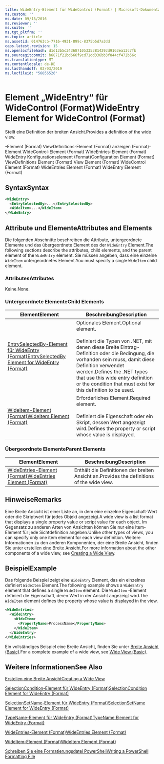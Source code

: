 ```yaml
---
title: WideEntry-Element für WideControl (Format) | Microsoft-Dokumentation
ms.custom: ''
ms.date: 09/13/2016
ms.reviewer: ''
ms.suite: ''
ms.tgt_pltfrm: ''
ms.topic: article
ms.assetid: 014763cb-7716-4931-899c-8375b5d7a3dd
caps.latest.revision: 15
ms.openlocfilehash: d1d13b5c3436871053353814293d9163ea13c7fb
ms.sourcegitcommit: b6871f21bd666f9cd71dd336bb3f844cf472b56c
ms.translationtype: MT
ms.contentlocale: de-DE
ms.lasthandoff: 02/03/2019
ms.locfileid: "56856526"
---
```

# <a name="wideentry-element-for-widecontrol-format"></a><span data-ttu-id="fb357-102">Element „WideEntry“ für WideControl (Format)</span><span class="sxs-lookup"><span data-stu-id="fb357-102">WideEntry Element for WideControl (Format)</span></span>

<span data-ttu-id="fb357-103">Stellt eine Definition der breiten Ansicht.</span><span class="sxs-lookup"><span data-stu-id="fb357-103">Provides a definition of the wide view.</span></span>

<span data-ttu-id="fb357-104">-Element (Format) ViewDefinitions-Element (Format) anzeigen (Format)-Element WideControl-Element (Format) WideEntries-Element (Format) WideEntry Konfigurationselement (Format)</span><span class="sxs-lookup"><span data-stu-id="fb357-104">Configuration Element (Format) ViewDefinitions Element (Format) View Element (Format) WideControl Element (Format) WideEntries Element (Format) WideEntry Element (Format)</span></span>

## <a name="syntax"></a><span data-ttu-id="fb357-105">Syntax</span><span class="sxs-lookup"><span data-stu-id="fb357-105">Syntax</span></span>

```xml
<WideEntry>
  <EntrySelectedBy>...</EntrySelectedBy>
  <WideItem>...</WideItem>
</WideEntry>
```

## <a name="attributes-and-elements"></a><span data-ttu-id="fb357-106">Attribute und Elemente</span><span class="sxs-lookup"><span data-stu-id="fb357-106">Attributes and Elements</span></span>

<span data-ttu-id="fb357-107">Die folgenden Abschnitte beschreiben die Attribute, untergeordnete Elemente und das übergeordnete Element des der `WideEntry` Element.</span><span class="sxs-lookup"><span data-stu-id="fb357-107">The following sections describe the attributes, child elements, and the parent element of the `WideEntry` element.</span></span> <span data-ttu-id="fb357-108">Sie müssen angeben, dass eine einzelne `WideItem` untergeordnetes Element.</span><span class="sxs-lookup"><span data-stu-id="fb357-108">You must specify a single `WideItem` child element.</span></span>

### <a name="attributes"></a><span data-ttu-id="fb357-109">Attributes</span><span class="sxs-lookup"><span data-stu-id="fb357-109">Attributes</span></span>

<span data-ttu-id="fb357-110">Keine.</span><span class="sxs-lookup"><span data-stu-id="fb357-110">None.</span></span>

### <a name="child-elements"></a><span data-ttu-id="fb357-111">Untergeordnete Elemente</span><span class="sxs-lookup"><span data-stu-id="fb357-111">Child Elements</span></span>

|<span data-ttu-id="fb357-112">Element</span><span class="sxs-lookup"><span data-stu-id="fb357-112">Element</span></span>|<span data-ttu-id="fb357-113">Beschreibung</span><span class="sxs-lookup"><span data-stu-id="fb357-113">Description</span></span>|
|-------------|-----------------|
|[<span data-ttu-id="fb357-114">EntrySelectedBy-Element für WideEntry (Format)</span><span class="sxs-lookup"><span data-stu-id="fb357-114">EntrySelectedBy Element for WideEntry (Format)</span></span>](./entryselectedby-element-for-wideentry-format.md)|<span data-ttu-id="fb357-115">Optionales Element.</span><span class="sxs-lookup"><span data-stu-id="fb357-115">Optional element.</span></span><br /><br /> <span data-ttu-id="fb357-116">Definiert die Typen von .NET, mit denen diese Breite Eintrag-Definition oder die Bedingung, die vorhanden sein muss, damit diese Definition verwendet werden.</span><span class="sxs-lookup"><span data-stu-id="fb357-116">Defines the .NET types that use this wide entry definition or the condition that must exist for this definition to be used.</span></span>|
|[<span data-ttu-id="fb357-117">WideItem-Element (Format)</span><span class="sxs-lookup"><span data-stu-id="fb357-117">WideItem Element (Format)</span></span>](./wideitem-element-for-widecontrol-format.md)|<span data-ttu-id="fb357-118">Erforderliches Element.</span><span class="sxs-lookup"><span data-stu-id="fb357-118">Required element.</span></span><br /><br /> <span data-ttu-id="fb357-119">Definiert die Eigenschaft oder ein Skript, dessen Wert angezeigt wird.</span><span class="sxs-lookup"><span data-stu-id="fb357-119">Defines the property or script whose value is displayed.</span></span>|

### <a name="parent-elements"></a><span data-ttu-id="fb357-120">Übergeordnete Elemente</span><span class="sxs-lookup"><span data-stu-id="fb357-120">Parent Elements</span></span>

|<span data-ttu-id="fb357-121">Element</span><span class="sxs-lookup"><span data-stu-id="fb357-121">Element</span></span>|<span data-ttu-id="fb357-122">Beschreibung</span><span class="sxs-lookup"><span data-stu-id="fb357-122">Description</span></span>|
|-------------|-----------------|
|[<span data-ttu-id="fb357-123">WideEntries-Element (Format)</span><span class="sxs-lookup"><span data-stu-id="fb357-123">WideEntries Element (Format)</span></span>](./wideentries-element-for-widecontrol-format.md)|<span data-ttu-id="fb357-124">Enthält die Definitionen der breiten Ansicht an.</span><span class="sxs-lookup"><span data-stu-id="fb357-124">Provides the definitions of the wide view.</span></span>|

## <a name="remarks"></a><span data-ttu-id="fb357-125">Hinweise</span><span class="sxs-lookup"><span data-stu-id="fb357-125">Remarks</span></span>

<span data-ttu-id="fb357-126">Eine Breite Ansicht ist einer Liste an, in dem eine einzelne Eigenschaft-Wert oder die Skriptwert für jedes Objekt angezeigt.</span><span class="sxs-lookup"><span data-stu-id="fb357-126">A wide view is a list format that displays a single property value or script value for each object.</span></span> <span data-ttu-id="fb357-127">Im Gegensatz zu anderen Arten von Ansichten können Sie nur eine Item-Element für jede Sichtdefinition angeben.</span><span class="sxs-lookup"><span data-stu-id="fb357-127">Unlike other types of views, you can specify only one item element for each view definition.</span></span> <span data-ttu-id="fb357-128">Weitere Informationen zu den anderen Komponenten, der eine Breite Ansicht, finden Sie unter [erstellen eine Breite Ansicht](./creating-a-wide-view.md).</span><span class="sxs-lookup"><span data-stu-id="fb357-128">For more information about the other components of a wide view, see [Creating a Wide View](./creating-a-wide-view.md).</span></span>

## <a name="example"></a><span data-ttu-id="fb357-129">Beispiel</span><span class="sxs-lookup"><span data-stu-id="fb357-129">Example</span></span>

<span data-ttu-id="fb357-130">Das folgende Beispiel zeigt eine `WideEntry` Element, das ein einzelnes definiert `WideItem` Element.</span><span class="sxs-lookup"><span data-stu-id="fb357-130">The following example shows a `WideEntry` element that defines a single `WideItem` element.</span></span> <span data-ttu-id="fb357-131">Die `WideItem` -Element definiert die Eigenschaft, deren Wert in der Ansicht angezeigt wird.</span><span class="sxs-lookup"><span data-stu-id="fb357-131">The `WideItem` element defines the property whose value is displayed in the view.</span></span>

```xml
<WideEntries>
  <WideEntry>
    <WideItem>
      <PropertyName>ProcessName</PropertyName>
    </WideItem>
  </WideEntry>
</WideEntries>

```

<span data-ttu-id="fb357-132">Ein vollständiges Beispiel eine Breite Ansicht, finden Sie unter [Breite Ansicht (Basic)](./wide-view-basic.md).</span><span class="sxs-lookup"><span data-stu-id="fb357-132">For a complete example of a wide view, see [Wide View (Basic)](./wide-view-basic.md).</span></span>

## <a name="see-also"></a><span data-ttu-id="fb357-133">Weitere Informationen</span><span class="sxs-lookup"><span data-stu-id="fb357-133">See Also</span></span>

[<span data-ttu-id="fb357-134">Erstellen eine Breite Ansicht</span><span class="sxs-lookup"><span data-stu-id="fb357-134">Creating a Wide View</span></span>](./creating-a-wide-view.md)

[<span data-ttu-id="fb357-135">SelectionCondition-Element für WideEntry (Format)</span><span class="sxs-lookup"><span data-stu-id="fb357-135">SelectionCondition Element for WideEntry (Format)</span></span>](./selectioncondition-element-for-entryselectedby-for-widecontrol-format.md)

[<span data-ttu-id="fb357-136">SelectionSetName-Element für WideEntry (Format)</span><span class="sxs-lookup"><span data-stu-id="fb357-136">SelectionSetName Element for WideEntry (Format)</span></span>](./selectionsetname-element-for-entryselectedby-for-widecontrol-format.md)

[<span data-ttu-id="fb357-137">TypeName-Element für WideEntry (Format)</span><span class="sxs-lookup"><span data-stu-id="fb357-137">TypeName Element for WideEntry (Format)</span></span>](./typename-element-for-entryselectedby-for-wideentry-format.md)

[<span data-ttu-id="fb357-138">WideEntries-Element (Format)</span><span class="sxs-lookup"><span data-stu-id="fb357-138">WideEntries Element (Format)</span></span>](./wideentries-element-for-widecontrol-format.md)

[<span data-ttu-id="fb357-139">WideItem-Element (Format)</span><span class="sxs-lookup"><span data-stu-id="fb357-139">WideItem Element (Format)</span></span>](./wideitem-element-for-widecontrol-format.md)

[<span data-ttu-id="fb357-140">Schreiben Sie eine Formatierungsdatei PowerShell</span><span class="sxs-lookup"><span data-stu-id="fb357-140">Writing a PowerShell Formatting File</span></span>](./writing-a-powershell-formatting-file.md)
